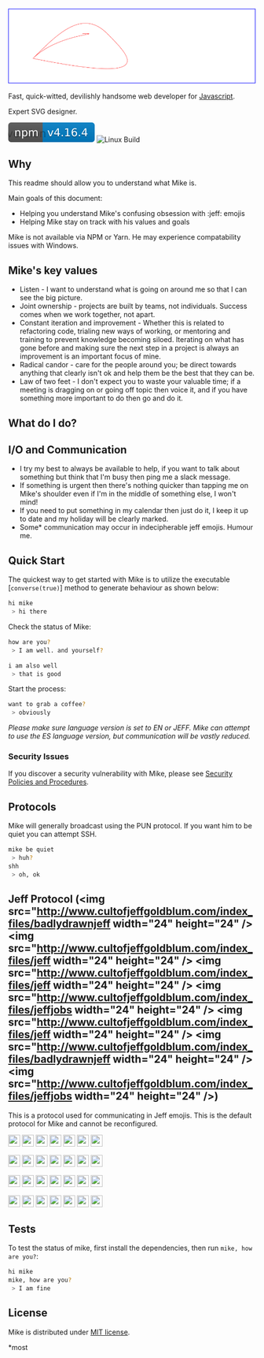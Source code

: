 [![Mike Logo](mike-logo.svg)](http://gargleyark.com/)

Fast, quick-witted, devilishly handsome web developer for [Javascript](https://www.ecma-international.org/default.htm).

Expert SVG designer.

![NPM Version][npm-image]
![Linux Build][travis-image]

## Why

This readme should allow you to understand what Mike is.

Main goals of this document:

- Helping you understand Mike's confusing obsession with :jeff: emojis
- Helping Mike stay on track with his values and goals

Mike is not available via NPM or Yarn. He may experience compatability issues with Windows.

## Mike's key values

- Listen - I want to understand what is going on around me so that I can see the big picture.
- Joint ownership - projects are built by teams, not individuals. Success comes when we work together, not apart.
- Constant iteration and improvement - Whether this is related to refactoring code, trialing new ways of working, or mentoring and training to prevent knowledge becoming siloed. Iterating on what has gone before and making sure the next step in a project is always an improvement is an important focus of mine.
- Radical candor - care for the people around you; be direct towards anything that clearly isn't ok and help them be the best that they can be.
- Law of two feet - I don't expect you to waste your valuable time; if a meeting is dragging on or going off topic then voice it, and if you have something more important to do then go and do it.

## What do I do?

## I/O and Communication

- I try my best to always be available to help, if you want to talk about something but think that I'm busy then ping me a slack message.
- If something is urgent then there's nothing quicker than tapping me on Mike's shoulder even if I'm in the middle of something else, I won't mind!
- If you need to put something in my calendar then just do it, I keep it up to date and my holiday will be clearly marked.
- Some\* communication may occur in indecipherable jeff emojis. Humour me.

## Quick Start

The quickest way to get started with Mike is to utilize the executable [`converse(true)`] method to generate behaviour as shown below:

```bash
hi mike
 > hi there
```

Check the status of Mike:

```bash
how are you?
 > I am well. and yourself?
```

```bash
i am also well
 > that is good
```

Start the process:

```bash
want to grab a coffee?
 > obviously
```

_Please make sure language version is set to EN or JEFF. Mike can attempt to use the ES language version, but communication will be vastly reduced._

### Security Issues

If you discover a security vulnerability with Mike, please see [Security Policies and Procedures](https://www.hart.gov.uk/sites/default/files/4_The_Council/Policies_and_published_documents/Corporate_policies/Office%20Security%20Policy%20and%20Procedure.pdf).

## Protocols

Mike will generally broadcast using the PUN protocol. If you want him to be quiet you can attempt SSH.

```bash
mike be quiet
 > huh?
shh
 > oh, ok
```

## Jeff Protocol (<img src="http://www.cultofjeffgoldblum.com/index_files/badlydrawnjeff width="24" height="24" /> <img src="http://www.cultofjeffgoldblum.com/index_files/jeff width="24" height="24" /> <img src="http://www.cultofjeffgoldblum.com/index_files/jeff width="24" height="24" /> <img src="http://www.cultofjeffgoldblum.com/index_files/jeffjobs width="24" height="24" /> <img src="http://www.cultofjeffgoldblum.com/index_files/jeff width="24" height="24" /> <img src="http://www.cultofjeffgoldblum.com/index_files/badlydrawnjeff width="24" height="24" /> <img src="http://www.cultofjeffgoldblum.com/index_files/jeffjobs width="24" height="24" />)

This is a protocol used for communicating in Jeff emojis. This is the default protocol for Mike and cannot be reconfigured.

<img src="http://www.cultofjeffgoldblum.com/index_files/badlydrawnjeff.png" width="24" height="24" /> <img src="http://www.cultofjeffgoldblum.com/index_files/jeff.png" width="24" height="24" /> <img src="http://www.cultofjeffgoldblum.com/index_files/sadjeff.png" width="24" height="24" /> <img src="http://www.cultofjeffgoldblum.com/index_files/jeffjobs.png" width="24" height="24" /> <img src="http://www.cultofjeffgoldblum.com/index_files/jeff.png" width="24" height="24" /> <img src="http://www.cultofjeffgoldblum.com/index_files/badlydrawnjeff.png" width="24" height="24" /> <img src="http://www.cultofjeffgoldblum.com/index_files/jeffjobs.png" width="24" height="24" />

<img src="http://www.cultofjeffgoldblum.com/index_files/friarmanjeff.png" width="24" height="24" /> <img src="http://www.cultofjeffgoldblum.com/index_files/jeff.png" width="24" height="24" /> <img src="http://www.cultofjeffgoldblum.com/index_files/friarmanjeff.png" width="24" height="24" /> <img src="http://www.cultofjeffgoldblum.com/index_files/jeffjobs.png" width="24" height="24" /> <img src="http://www.cultofjeffgoldblum.com/index_files/sadjeff.png" width="24" height="24" /> <img src="http://www.cultofjeffgoldblum.com/index_files/sadjeff.png" width="24" height="24" /> <img src="http://www.cultofjeffgoldblum.com/index_files/sadjeff.png" width="24" height="24" />

<img src="http://www.cultofjeffgoldblum.com/index_files/copjeff.png" width="24" height="24" /> <img src="http://www.cultofjeffgoldblum.com/index_files/jeff.png" width="24" height="24" /> <img src="http://www.cultofjeffgoldblum.com/index_files/sadjeff.png" width="24" height="24" /> <img src="http://www.cultofjeffgoldblum.com/index_files/jeffjobs.png" width="24" height="24" /> <img src="http://www.cultofjeffgoldblum.com/index_files/jeff.png" width="24" height="24" /> <img src="http://www.cultofjeffgoldblum.com/index_files/billablejeff.png" width="24" height="24" /> <img src="http://www.cultofjeffgoldblum.com/index_files/billablejeff.png" width="24" height="24" />

<img src="http://www.cultofjeffgoldblum.com/index_files/friarmanjeff.png" width="24" height="24" /> <img src="http://www.cultofjeffgoldblum.com/index_files/frankenjeff.png" width="24" height="24" /> <img src="http://www.cultofjeffgoldblum.com/index_files/frankenjeff.png" width="24" height="24" /> <img src="http://www.cultofjeffgoldblum.com/index_files/jeffjobs.png" width="24" height="24" /> <img src="http://www.cultofjeffgoldblum.com/index_files/jeffolantern.gif" width="24" height="24" /> <img src="http://www.cultofjeffgoldblum.com/index_files/realjeff.png" width="24" height="24" /> <img src="http://www.cultofjeffgoldblum.com/index_files/skelijeff.png" width="24" height="24" />

## Tests

To test the status of mike, first install the dependencies, then run `mike, how are you?`:

```bash
hi mike
mike, how are you?
 > I am fine
```

## License

Mike is distributed under [MIT license](license.md).

[npm-image]: ./mike.svg
[npm-url]: https://npmjs.org/package/express
[downloads-url]: https://npmjs.org/package/express
[travis-image]: https://img.shields.io/travis/expressjs/express/master.svg?label=tests

\*most
